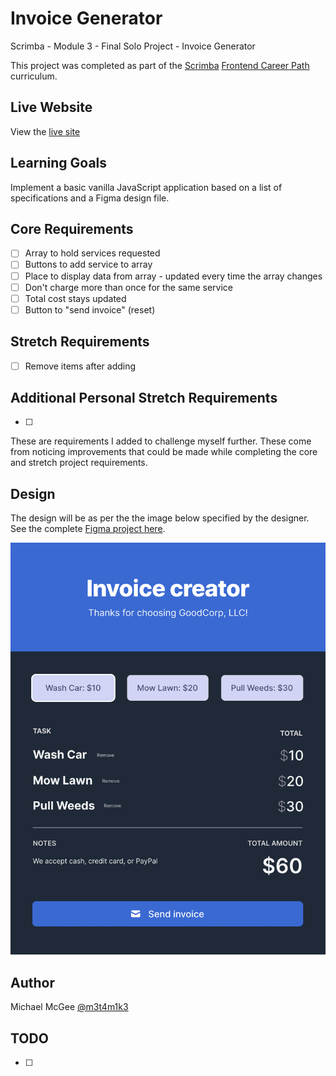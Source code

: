 # Invoice Generator

Scrimba - Module 3 - Final Solo Project - Invoice Generator

This project was completed as part of the [Scrimba](https://scrimba.com/) [Frontend Career Path](https://scrimba.com/learn/frontend/) curriculum.

## Live Website

View the [live site]()

## Learning Goals

Implement a basic vanilla JavaScript application based on a list of specifications and a Figma design file.

## Core Requirements

- [ ] Array to hold services requested
- [ ] Buttons to add service to array
- [ ] Place to display data from array - updated every time the array changes
- [ ] Don't charge more than once for the same service
- [ ] Total cost stays updated
- [ ] Button to "send invoice" (reset)

## Stretch Requirements

- [ ] Remove items after adding

## Additional Personal Stretch Requirements

- [ ]

These are requirements I added to challenge myself further.
These come from noticing improvements that could be made while completing the core and stretch project requirements.

## Design

The design will be as per the the image below specified by the designer. See the complete [Figma project here](https://www.figma.com/file/roUn8DT7zHTI9tcL2JXNZG/Invoice-Generator?node-id=0%3A1).

![alt](./images/design.png)

## Author

Michael McGee [@m3t4m1k3](https://github.com/m3t4m1k3)

## TODO

- [ ]
